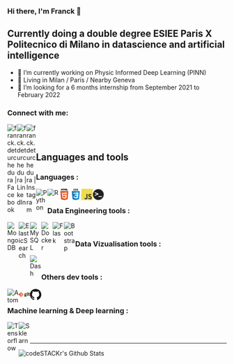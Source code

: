 ### Hi there, I'm Franck 👋

## Currently doing a double degree ESIEE Paris X Politecnico di Milano in **datascience** and **artificial intelligence**
- 🔭 I’m currently working on Physic Informed Deep Learning (PINN)
- 🌱 Living in Milan / Paris / Nearby Geneva
- 👯 I’m looking for a 6 months internship from September 2021 to February 2022

### Connect with me:

[<img align="left" alt="franck.deturchedura | Facebook" width="22px" src="https://cdn.jsdelivr.net/npm/simple-icons@3.4.0/icons/facebook.svg" />][Facebook]
[<img align="left" alt="franck.deturchedura | LinkedIn" width="22px" src="https://cdn.jsdelivr.net/npm/simple-icons@v3/icons/linkedin.svg" />][linkedin]
[<img align="left" alt="franck.deturchedura | Instagram" width="22px" src="https://cdn.jsdelivr.net/npm/simple-icons@v3/icons/instagram.svg" />][instagram]

<br />
<br />


## Languages and tools

### Languages :

[<img align="left" alt="Python" width="26px" src="https://cdn.jsdelivr.net/npm/simple-icons@3.4.0/icons/python.svg" />][webdevplaylist]
[<img align="left" alt="R" width="26px" src="https://cdn.jsdelivr.net/npm/simple-icons@3.4.0/icons/r.svg" />][webdevplaylist]
[<img align="left" alt="HTML5" width="26px" src="https://raw.githubusercontent.com/github/explore/80688e429a7d4ef2fca1e82350fe8e3517d3494d/topics/html/html.png" />][webdevplaylist]
[<img align="left" alt="CSS3" width="26px" src="https://raw.githubusercontent.com/github/explore/80688e429a7d4ef2fca1e82350fe8e3517d3494d/topics/css/css.png" />][cssplaylist]
[<img align="left" alt="JavaScript" width="26px" src="https://raw.githubusercontent.com/github/explore/80688e429a7d4ef2fca1e82350fe8e3517d3494d/topics/javascript/javascript.png" />][jsplaylist]
[<img align="left" alt="BASH" width="26px" src="https://raw.githubusercontent.com/github/explore/80688e429a7d4ef2fca1e82350fe8e3517d3494d/topics/terminal/terminal.png" />][webdevplaylist]
<br />

### Data Engineering tools :

[<img align="left" alt="MongoDB" width="26px" src="https://cdn.jsdelivr.net/npm/simple-icons@3.4.0/icons/mongodb.svg" />][webdevplaylist]
[<img align="left" alt="ElasticSearch" width="26px" src="https://cdn.jsdelivr.net/npm/simple-icons@3.4.0/icons/elasticsearch.svg" />][webdevplaylist]
[<img align="left" alt="MySQL" width="26px" src="https://cdn.jsdelivr.net/npm/simple-icons@3.4.0/icons/mysql.svg" />][webdevplaylist]
[<img align="left" alt="Docker" width="26px" src="https://cdn.jsdelivr.net/npm/simple-icons@3.4.0/icons/docker.svg" />][webdevplaylist]
[<img align="left" alt="Flask" width="26px" src="https://cdn.jsdelivr.net/npm/simple-icons@3.4.0/icons/flask.svg" />][webdevplaylist]
[<img align="left" alt="Bootstrap" width="26px" src="https://cdn.jsdelivr.net/npm/simple-icons@3.4.0/icons/bootstrap.svg" />][cssplaylist]
<br />


### Data Vizualisation tools :

[<img align="left" alt="Dash" width="26px" src="https://cdn.jsdelivr.net/npm/simple-icons@3.4.0/icons/dash.svg" />][webdevplaylist]
<br />


### Others dev tools :

[<img align="left" alt="Atom" width="26px" src="https://cdn.jsdelivr.net/npm/simple-icons@3.4.0/icons/atom.svg" />][webdevplaylist]
[<img align="left" alt="Git" width="26px" src="https://raw.githubusercontent.com/github/explore/80688e429a7d4ef2fca1e82350fe8e3517d3494d/topics/git/git.png" />][webdevplaylist]
[<img align="left" alt="GitHub" width="26px" src="https://raw.githubusercontent.com/github/explore/78df643247d429f6cc873026c0622819ad797942/topics/github/github.png" />][webdevplaylist]
<br />


### Machine learning & Deep learning :

[<img align="left" alt="Tensorflow" width="26px" src="https://cdn.jsdelivr.net/npm/simple-icons@3.4.0/icons/tensorflow.svg" />][webdevplaylist]
[<img align="left" alt="Sklearn" width="26px" src="https://upload.wikimedia.org/wikipedia/commons/thumb/0/05/Scikit_learn_logo_small.svg/1200px-Scikit_learn_logo_small.svg.png" />][webdevplaylist]


<br />
<br />

---

<img align="left" alt="codeSTACKr's Github Stats" src="https://github-readme-stats.vercel.app/api?username=franckdeturchedura&show_icons=true&hide_border=true&count_private=true&show_icons=true&theme=dark" />

[Facebook]: https://www.facebook.com/franck.deturchedura/
[instagram]: https://www.instagram.com/franckdet/
[linkedin]: https://www.linkedin.com/in/franck-deturche-dura/
[webdevplaylist]: https://www.linkedin.com/in/franck-deturche-dura/
[jsplaylist]: https://www.linkedin.com/in/franck-deturche-dura/
[cssplaylist]: https://www.linkedin.com/in/franck-deturche-dura/
